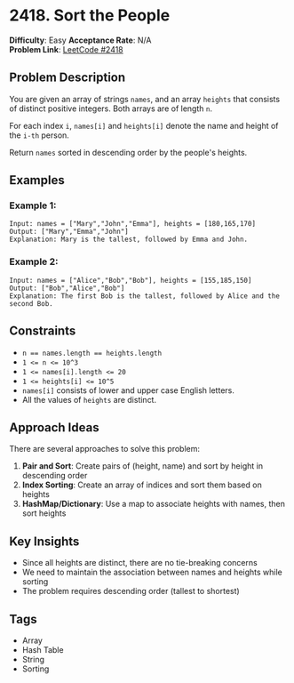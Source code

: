 # 2418. Sort the People

**Difficulty**: Easy 
**Acceptance Rate**: N/A  
**Problem Link**: [LeetCode #2418](https://leetcode.com/problems/sort-the-people/)

## Problem Description

You are given an array of strings `names`, and an array `heights` that consists of distinct positive integers. Both arrays are of length `n`.

For each index `i`, `names[i]` and `heights[i]` denote the name and height of the `i-th` person.

Return `names` sorted in descending order by the people's heights.

## Examples

### Example 1:
```
Input: names = ["Mary","John","Emma"], heights = [180,165,170]
Output: ["Mary","Emma","John"]
Explanation: Mary is the tallest, followed by Emma and John.
```

### Example 2:
```
Input: names = ["Alice","Bob","Bob"], heights = [155,185,150]
Output: ["Bob","Alice","Bob"]
Explanation: The first Bob is the tallest, followed by Alice and the second Bob.
```

## Constraints

- `n == names.length == heights.length`
- `1 <= n <= 10^3`
- `1 <= names[i].length <= 20`
- `1 <= heights[i] <= 10^5`
- `names[i]` consists of lower and upper case English letters.
- All the values of `heights` are distinct.

## Approach Ideas

There are several approaches to solve this problem:

1. **Pair and Sort**: Create pairs of (height, name) and sort by height in descending order
2. **Index Sorting**: Create an array of indices and sort them based on heights
3. **HashMap/Dictionary**: Use a map to associate heights with names, then sort heights

## Key Insights

- Since all heights are distinct, there are no tie-breaking concerns
- We need to maintain the association between names and heights while sorting
- The problem requires descending order (tallest to shortest)

## Tags
- Array
- Hash Table
- String
- Sorting